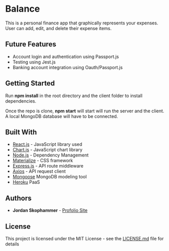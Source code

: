 # Balance

This is a personal finance app that graphically represents your expenses. User can add, edit, and delete their expense items.

## Future Features

- Account login and authentication using Passport.js
- Testing using Jest.js
- Banking account integration using Oauth/Passport.js

## Getting Started

Run **npm install** in the root directory and the client folder to install dependencies.

Once the repo is clone, **npm start** will start will run the server and the client. A local MongoDB database will have to be connected.

## Built With

* [React.js](https://reactjs.org/) - JavaScript library used
* [Chart.js](https://www.chartjs.org/) - JavaScript chart library
* [Node.js](https://nodejs.org/) - Dependency Management
* [Materialize](https://materializecss.com/) - CSS framework
* [Express.js](https://expressjs.com/) - API route middleware
* [Axios](https://github.com/axios/axios) - API request client
* [Mongoose](http://mongoosejs.com/) MongoDB modeling tool
* [Heroku](https://www.heroku.com/) PaaS

## Authors

* **Jordan Skophammer** - [Profolio Site](https://skophammer)

## License

This project is licensed under the MIT License - see the [LICENSE.md](LICENSE.md) file for details

